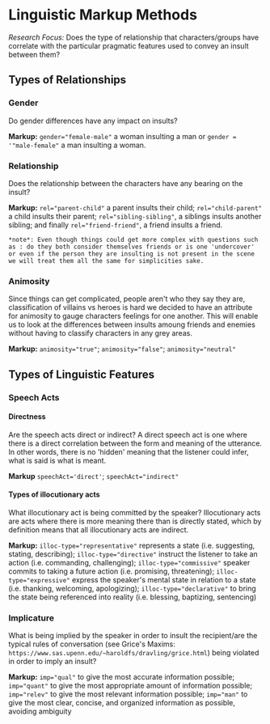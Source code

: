 # Linguistic Markup Methods

*Research Focus:* Does the type of relationship that characters/groups have correlate with the particular pragmatic features used to convey an insult between them?

## Types of Relationships

### Gender
Do gender differences have any impact on insults?

**Markup:** `gender="female-male"` a woman insulting a man or `gender = '"male-female"` a man insulting a woman.

### Relationship
Does the relationship between the characters have any bearing on the insult?

**Markup:** `rel="parent-child"` a parent insults their child; `rel="child-parent"` a child insults their parent; `rel="sibling-sibling"`, a siblings insults another sibling; and finally `rel="friend-friend"`, a friend insults a friend.

    *note*: Even though things could get more complex with questions such as : do they both consider themselves friends or is one 'undercover' or even if the person they are insulting is not present in the scene we will treat them all the same for simplicities sake.

### Animosity
Since things can get complicated, people aren't who they say they are, classification of villains vs heroes is hard we decided to have an attribute for animosity to gauge characters feelings for one another. This will enable us to look at the differences between insults amoung friends and enemies without having to classify characters in any grey areas.

**Markup:** `animosity="true"`; `animosity="false"`; `animosity="neutral"`

## Types of Linguistic Features

### Speech Acts

#### Directness
Are the speech acts direct or indirect? A direct speech act is one where there is a direct correlation between the form and meaning of the utterance. In other words, there is no 'hidden' meaning that the listener could infer, what is said is what is meant.

**Markup** `speechAct='direct'`; `speechAct="indirect"`

#### Types of illocutionary acts
What illocutionary act is being committed by the speaker? Illocutionary acts are acts where there is more meaning there than is directly stated, which by definition means that all illocutionary acts are indirect.

**Markup:** `illoc-type="representative"` represents a state (i.e. suggesting, stating, describing); `illoc-type="directive"` instruct the listener to take an action (i.e. commanding, challenging); `illoc-type="commissive"` speaker commits to taking a future action (i.e. promising, threatening); `illoc-type="expressive"` express the speaker's mental state in relation to a state (i.e. thanking, welcoming, apologizing); `illoc-type="declarative"` to bring the state being referenced into reality (i.e. blessing, baptizing, sentencing)

### Implicature
What is being implied by the speaker in order to insult the recipient/are the typical rules of conversation (see Grice's Maxims: `https://www.sas.upenn.edu/~haroldfs/dravling/grice.html`) being violated in order to imply an insult?

**Markup:** `imp="qual"` to give the most accurate information possible; `imp="quant"` to give the most appropriate amount of information possible; `imp="relev"` to give the most relevant information possible; `imp="man"` to give the most clear, concise, and organized information as possible, avoiding ambiguity
